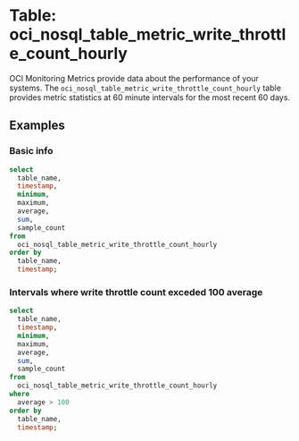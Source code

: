 # Table: oci_nosql_table_metric_write_throttle_count_hourly

OCI Monitoring Metrics provide data about the performance of your systems.  The `oci_nosql_table_metric_write_throttle_count_hourly` table provides metric statistics at 60 minute intervals for the most recent 60 days.


## Examples

### Basic info

```sql
select
  table_name,
  timestamp,
  minimum,
  maximum,
  average,
  sum,
  sample_count
from
  oci_nosql_table_metric_write_throttle_count_hourly
order by
  table_name,
  timestamp;
```

### Intervals where write throttle count exceded 100 average
```sql
select
  table_name,
  timestamp,
  minimum,
  maximum,
  average,
  sum,
  sample_count
from
  oci_nosql_table_metric_write_throttle_count_hourly
where
  average > 100
order by
  table_name,
  timestamp;
```

